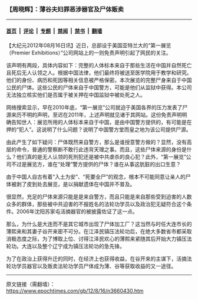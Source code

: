 ### 【周晓辉】：薄谷夫妇罪恶涉器官及尸体贩卖

---

#### [首页](../../../..?n3660430) &nbsp;|&nbsp; [评论](../../../../../epoch-comment?n3660430) &nbsp;|&nbsp; [专题](../../../../../epoch-special?n3660430) &nbsp;|&nbsp; [禁闻](../../../../../epoch-news?n3660430) &nbsp;|&nbsp; [禁书](../../../../../books?n3660430) &nbsp;|&nbsp; [翻墙](https://github.com/gfw-breaker/nogfw/blob/master/README.md?n3660430)


<div class="post_content" id="artbody" itemprop="articleBody">
 <!-- article content begin -->
 <p>
  【大纪元2012年08月16日讯】近日，总部设于美国亚特兰大的“第一展览（Premier Exhibitions）”公司网站上的一则免责声明引起了网民的关注。
 </p>
 <p>
  该声明有两段，具体内容如下：完整的人体标本来自于那些生活在中国并自然死亡且死后无人认领之人。根据中国法律，他们最终将被送至医学院用于教学和研究。他们的身份、病历和死因等相关信息被严格保密。本次展览的完整尸身来自于中国公民的尸体。这些公民的尸体来自于中国警方，可能是他们从监狱中获得。本公司无法独立核实他们是否属于被关押在中国监狱中被处死之人。
 </p>
 <p>
  网络搜索显示，早在2010年底，“第一展览”公司就迫于美国各界的压力发表了尸源来历不明的声明，至迟在2011年，上述声明就见诸于其网站。这份免责声明明确告知世人：展览所用的人体标本来自于中国，是由中国警方提供的，有可能是在押的“犯人”。这说明了什么问题？说明了中国警方堂而皇之地为该公司提供尸源。
 </p>
 <p>
  由此产生了如下疑问：尸体既然来自警方，那么是谁授意警方做的？显然，没有高层的命令，普通的警察断不敢行此违背天理之事。而且，这些尸体来源的身份是什么？他们真的是无人认领的死刑犯还是被中共虐杀的良心犯？此外，“第一展览”公司不过是展览方，谁在“处理”警方提供的尸体？谁在从事这肮脏的出口生意？
 </p>
 <p>
  由于中国人自古有着“入土为安”、“死要全尸”的观念，根本不可能同意让亲人的尸体被剥了皮到处去展览，是以捐献遗体在中国并不普及。
 </p>
 <p>
  很显然，充足的尸体来源只能是是来自警方，而且只能是来自那些受到迫害的人数众多的群体，那些被中共迫害的不报姓名的法轮功学员以及政治犯无疑符合这个条件。2006年沈阳苏家屯活摘器官的被披露佐证了这一点。
 </p>
 <p>
  那么，为什么是大连而不是其它城市出现了尸体加工厂？这当然与时任大连市长的薄熙来和其妻子谷开来密不可分。在江泽民镇压法轮功后，在绝大多数省市都采取消极态度之际，为了博取上位、讨得江泽民欢心的薄熙来紧随其后开始大力镇压法轮功。大连以及整个辽宁成为镇压法轮功的急先锋。
 </p>
 <p>
  为了在政治上获得升迁的同时，在经济上也获得收益，在谷开来的主谋下，活摘法轮功学员器官以及贩卖法轮功学员尸体成为薄、谷等获取收益的又一途径。
 </p>
 <p>
  <p>
  </p>
  <!-- article content end -->
  <div id="below_article_ad">
  </div>
 </p>
</div>


---

原文链接（需翻墙）：https://www.epochtimes.com/gb/12/8/16/n3660430.htm